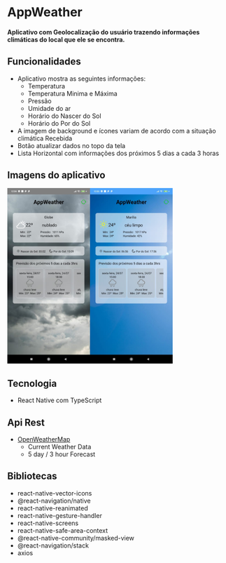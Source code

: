# AppWeather

#### Aplicativo com Geolocalização do usuário trazendo informações climáticas do local que ele se encontra.

## Funcionalidades
- Aplicativo mostra as seguintes informações:
  - Temperatura
  - Temperatura Minima e Máxima
  - Pressão
  - Umidade do ar
  - Horário do Nascer do Sol
  - Horário do Por do Sol
- A imagem de background e ícones variam de acordo com a situação climática Recebida
- Botão atualizar dados no topo da tela
- Lista Horizontal com informações dos próximos 5 dias a cada 3 horas

## Imagens do aplicativo
<img src="./src/assets/imagem1.jpeg" widht="200px" height="400px"><img src="./src/assets/imagem2.jpeg" widht="200px" height="400px">


## Tecnologia
- React Native com TypeScript

## Api Rest
- [OpenWeatherMap](https://openweathermap.org/api)
  - Current Weather Data
  - 5 day / 3 hour Forecast

## Bibliotecas
- react-native-vector-icons
- @react-navigation/native
- react-native-reanimated
- react-native-gesture-handler
- react-native-screens
- react-native-safe-area-context
- @react-native-community/masked-view
- @react-navigation/stack
- axios

